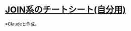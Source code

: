 # [JOIN系のチートシート(自分用)](https://tame-biology-20d.notion.site/SQL-JOIN-24efaa85dac580db97c9ea8467a1fcbd?pvs=74)
※Claudeと作成。